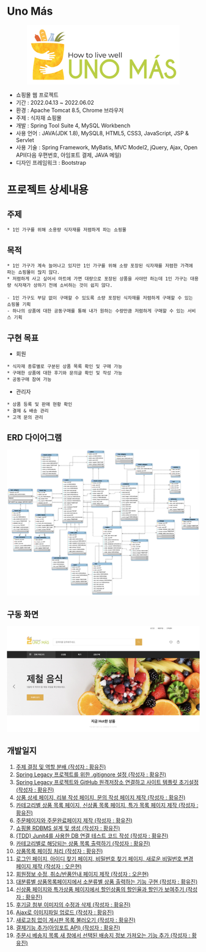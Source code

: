 # Uno Más

<p align="center"><img src="/images/unomas-logo.png" width="400"></p>

* 쇼핑몰 웹 프로젝트
* 기간 : 2022.04.13 ~ 2022.06.02
* 환경 : Apache Tomcat 8.5, Chrome 브라우저
* 주제 : 식자재 쇼핑몰
* 개발 : Spring Tool Suite 4, MySQL Workbench
* 사용 언어 : JAVA(JDK 1.8), MySQL8, HTML5, CSS3, JavaScript, JSP & Servlet
* 사용 기술 : Spring Framework, MyBatis, MVC Model2, jQuery, Ajax, Open API(다음 우편번호, 아임포트 결제, JAVA 메일)
* 디자인 프레임워크 : Bootstrap

# 프로젝트 상세내용
## 주제
```
* 1인 가구를 위해 소용량 식자재를 저렴하게 파는 쇼핑몰
```

## 목적
```
* 1인 가구가 계속 늘어나고 있지만 1인 가구를 위해 소량 포장된 식자재를 저렴한 가격에 파는 쇼핑몰이 많지 않다. 
* 저렴하게 사고 싶어서 마트에 가면 대량으로 포장된 상품을 사야만 하는데 1인 가구는 대용량 식자재가 상하기 전에 소비하는 것이 쉽지 않다.

- 1인 가구도 부담 없이 구매할 수 있도록 소량 포장된 식자재를 저렴하게 구매할 수 있는 쇼핑몰 기획
- 하나의 상품에 대한 공동구매를 통해 내가 원하는 수량만큼 저렴하게 구매할 수 있는 서비스 기획 
```

## 구현 목표
* 회원
```
* 식자재 종류별로 구분된 상품 목록 확인 및 구매 가능
* 구매한 상품에 대한 후기와 문의글 확인 및 작성 가능
* 공동구매 참여 가능
```

* 관리자
```
* 상품 등록 및 판매 현황 확인
* 결제 & 배송 관리
* 고객 문의 관리
```

## ERD 다이어그램

<p align="center"><img src="/images/erdDiagram.png"></p>

## 구동 화면

<p align="center"><img src="/images/unomasMain.png"></p>

## 개발일지
1. [주제 결정 및 역할 분배 (작성자 : 황유진)](DevLog/2022-04-14-uno-mas-dev-log-01.md)<br>
2. [Spring Legacy 프로젝트를 위한 .gitignore 설정 (작성자 : 황유진)](DevLog/2022-04-20-uno-mas-dev-log-02.md)<br>
3. [Spring Legacy 프로젝트와 GitHub 원격저장소 연결하고 사이트 템플릿 초기설정 (작성자 : 황유진)](DevLog/2022-04-21-uno-mas-dev-log-03.md)<br>
4. [상품 상세 페이지, 리뷰 작성 페이지, 문의 작성 페이지 제작 (작성자 : 황유진)](DevLog/2022-04-25-uno-mas-dev-log-04.md)<br>
5. [카테고리별 상품 목록 페이지, 신상품 목록 페이지, 특가 목록 페이지 제작 (작성자 : 황유진)](DevLog/2022-04-26-uno-mas-dev-log-05.md)<br>
6. [주문페이지와 주문완료페이지 제작 (작성자 : 황유진)](DevLog/2022-04-28-uno-mas-dev-log-06.md)<br>
7. [쇼핑몰 RDBMS 설계 및 생성 (작성자 : 황유진)](DevLog/2022-05-01-uno-mas-dev-log-07.md)<br>
8. [(TDD) Junit4를 사용한 DB 연결 테스트 코드 작성 (작성자 : 황유진)](DevLog/2022-05-02-uno-mas-dev-log-08.md)<br>
9. [카테고리별로 해당되는 상품 목록 출력하기 (작성자 : 황유진)](DevLog/2022-05-03-uno-mas-dev-log-09.md)<br>
10. [상품목록 페이징 처리 (작성자 : 황유진)](DevLog/2022-05-03-uno-mas-dev-log-10.md)<br>
11. [로그인 페이지, 아이디 찾기 페이지, 비밀번호 찾기 페이지, 새로운 비밀번호 변경 페이지 제작 (작성자 : 오은현)](DevLog/2022-05-03-uno-mas-dev-log-11.md)<br>
12. [회원정보 수정, 취소/반품안내 페이지 제작 (작성자 : 오은현)](DevLog/2022-05-03-uno-mas-dev-log-12.md)<br>
13. [대분류별 상품목록페이지에서 소분류별 상품 출력하는 기능 구현 (작성자 : 황유진)](DevLog/2022-05-05-uno-mas-dev-log-13.md)<br>
14. [신상품 페이지와 특가상품 페이지에서 할인상품의 할인율과 할인가 보여주기 (작성자 : 황유진)](DevLog/2022-05-10-uno-mas-dev-log-14.md)<br>
15. [후기글 첨부 이미지의 수정과 삭제 (작성자 : 황유진)](DevLog/2022-05-17-uno-mas-dev-log-15.md)<br>
16. [Ajax로 이미지파일 업로드 (작성자 : 황유진)](DevLog/2022-05-18-uno-mas-dev-log-16.md)<br>
17. [새로고침 없이 게시판 목록 불러오기 (작성자 : 황유진)](DevLog/2022-05-22-uno-mas-dev-log-17.md)<br>
18. [결제기능 추가(아임포트 API) (작성자 : 황유진)](DevLog/2022-05-26-uno-mas-dev-log-18.md)<br>
19. [주문시 베송지 목록 새 창에서 선택된 배송지 정보 가져오는 기능 추가 (작성자 : 황유진)](DevLog/2022-05-27-uno-mas-dev-log-19.md)<br>
